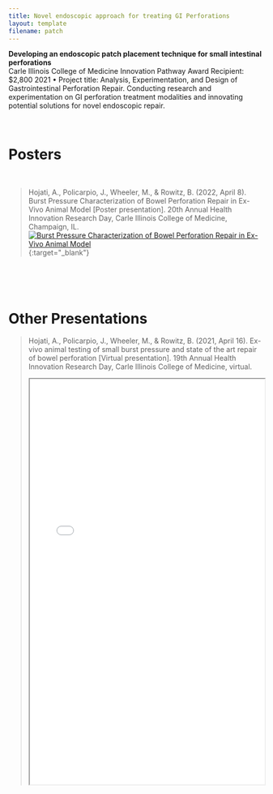 ```yaml
---
title: Novel endoscopic approach for treating GI Perforations
layout: template
filename: patch
---
```


**Developing an endoscopic patch placement technique for small intestinal perforations**
<br>
Carle Illinois College of Medicine Innovation Pathway Award Recipient: $2,800 2021
• Project title: Analysis, Experimentation, and Design of Gastrointestinal Perforation Repair.
Conducting research and experimentation on GI perforation treatment modalities and innovating
potential solutions for novel endoscopic repair.


<br>

# Posters

<br>

>Hojati, A., Policarpio, J., Wheeler, M., & Rowitz, B. (2022, April 8). Burst Pressure Characterization of Bowel Perforation Repair in Ex-Vivo Animal Model [Poster presentation]. 20th Annual Health Innovation Research Day, Carle Illinois College of Medicine, Champaign, IL.
>[![Burst Pressure Characterization of Bowel Perforation Repair in Ex-Vivo Animal
Model](https://github.com/jopeo/jopeo/blob/master/posters/Burst_pressure_HIRD_2022.jpg?raw=true)](https://github.com/jopeo/jopeo/blob/master/posters/Burst_pressure_HIRD_2022.jpg?raw=true){:target="_blank"}

<br><br><br>

# Other Presentations

>Hojati, A., Policarpio, J., Wheeler, M., & Rowitz, B. (2021, April 16). Ex-vivo animal testing of small burst pressure and state of the art repair of bowel perforation [Virtual presentation]. 19th Annual Health Innovation Research Day, Carle Illinois College of Medicine, virtual.
><iframe width="100%" height="800" src="./Images/pdfs/bowel_perf.pdf">
>    <embed src="./Images/pdfs/bowel_perf.pdf">
>        <p>This browser does not support PDFs. Please <a href="./Images/pdfs/bowel_perf.pdf">download this PDF</a> to view it.</p>
>    </embed>
></iframe>

<br><br><br>

